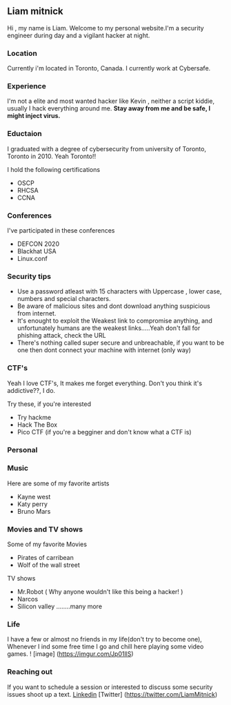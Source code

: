 ## Liam mitnick


Hi , my name is Liam. Welcome to my personal website.I'm a security engineer during day and a vigilant hacker at night.

### Location
Currently i'm located in Toronto, Canada. I currently work at Cybersafe.

### Experience
I'm not a elite and most wanted hacker like Kevin , neither a script kiddie, usually I hack everything around me. **Stay away from me and be safe, I might inject virus.** 

### Eductaion
I graduated with a degree of cybersecurity from university of Toronto, Toronto in 2010. Yeah Toronto!!

I hold the following certifications
* OSCP
* RHCSA
* CCNA

### Conferences
I've participated in these conferences 

* DEFCON 2020
* Blackhat USA
* Linux.conf

### Security tips
* Use a password atleast with 15 characters with Uppercase , lower case, numbers and special characters.
* Be aware of malicious sites and dont download anything suspicious from internet.
* It's enought to exploit the Weakest link to compromise anything, and unfortunately humans are the weakest links.....Yeah don't fall for phishing attack, check the URL
* There's nothing called super secure and unbreachable, if you want to be one then dont connect your machine with internet (only way)

### CTF's
Yeah I love CTF's, It makes me forget everything. Don't you think it's addictive??, I do.

Try these, if you're interested
* Try hackme
* Hack The Box
* Pico CTF (if you're a begginer and don't know what a CTF is)

### Personal
### Music
Here are some of my favorite artists
* Kayne west
* Katy perry
* Bruno Mars

### Movies and TV shows
Some of my favorite Movies
* Pirates of carribean
* Wolf of the wall street

TV shows
* Mr.Robot ( Why anyone wouldn't like this being a hacker! )
* Narcos
* Silicon valley ........many more

### Life
I have a few or almost no friends in my life(don't try to become one), Whenever I ind some free time I go and chill here playing some video games.
! [image] (https://imgur.com/Jp01llS)

### Reaching out
If you want to schedule a session or interested to discuss some security issues shoot up a text.
[Linkedin](https://www.linkedin.com/in/liam-mitnick-215b91201/) [Twitter] (https://twitter.com/LiamMitnick)
